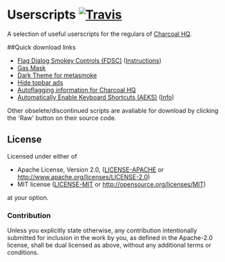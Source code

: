 # Userscripts [![Travis](https://img.shields.io/travis/Charcoal-SE/userscripts.svg)](https://travis-ci.org/Charcoal-SE/userscripts)

A selection of useful userscripts for the regulars of [Charcoal HQ](http://chat.stackexchange.com/rooms/11540/charcoal-hq).


##Quick download links

 - [Flag Dialog Smokey Controls (FDSC)](https://github.com/Charcoal-SE/Userscripts/raw/master/fdsc.user.js) ([Instructions](https://github.com/Charcoal-SE/Userscripts/wiki/FDSC))
 - [Gas Mask](https://github.com/Charcoal-SE/Userscripts/raw/master/gas-mask-se.user.js)
 - [Dark Theme for metasmoke](https://github.com/Charcoal-SE/Userscripts/blob/master/ms_dark_theme.user.js)
 - [Hide topbar ads](https://github.com/Charcoal-SE/Userscripts/raw/master/hideads.user.js)
 - [Autoflagging information for Charcoal HQ](https://github.com/Charcoal-SE/Userscripts/raw/master/autoflagging.user.js)
 - [Automatically Enable Keyboard Shortcuts (AEKS)](https://github.com/Charcoal-SE/Userscripts/raw/master/aeks.user.js) ([Info](https://github.com/Charcoal-SE/userscripts/wiki/AEKS))

Other obselete/discontinued scripts are avaliable for download by clicking the 'Raw' button on their source code.

## License

Licensed under either of

 * Apache License, Version 2.0, ([LICENSE-APACHE](LICENSE-APACHE) or http://www.apache.org/licenses/LICENSE-2.0)
 * MIT license ([LICENSE-MIT](LICENSE-MIT) or http://opensource.org/licenses/MIT)

at your option.

### Contribution

Unless you explicitly state otherwise, any contribution intentionally submitted
for inclusion in the work by you, as defined in the Apache-2.0 license, shall be dual licensed as above, without any
additional terms or conditions.
